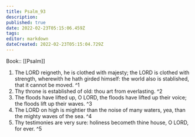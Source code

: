 ```yaml
---
title: Psalm_93
description: 
published: true
date: 2022-02-23T05:15:06.459Z
tags: 
editor: markdown
dateCreated: 2022-02-23T05:15:04.729Z
---
```


 Book:: [[Psalm]]
 1. The LORD reigneth, he is clothed with majesty; the LORD is clothed with strength, wherewith he hath girded himself: the world also is stablished, that it cannot be moved. ^1
 2. Thy throne is established of old: thou art from everlasting. ^2
 3. The floods have lifted up, O LORD, the floods have lifted up their voice; the floods lift up their waves. ^3
 4. The LORD on high is mightier than the noise of many waters, yea, than the mighty waves of the sea. ^4
 5. Thy testimonies are very sure: holiness becometh thine house, O LORD, for ever. ^5
